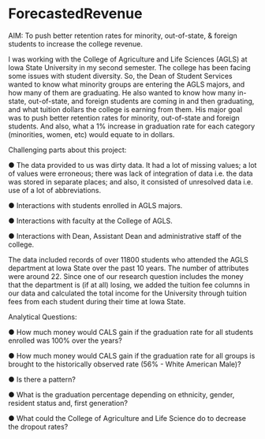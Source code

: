# ForecastedRevenue
AIM: To push better retention rates for minority, out-of-state, &amp; foreign students to increase the college revenue.

I was working with the College of Agriculture and Life Sciences (AGLS) at Iowa State University in my second semester. The college has been facing some issues with student diversity. So, the Dean of Student Services wanted to know what minority groups are entering the AGLS majors, and how many of them are graduating. He also wanted to know how many in-state, out-of-state, and foreign students are coming in and then graduating, and what tuition dollars the college is earning from them. His major goal was to push better retention rates for minority, out-of-state and foreign students. And also, what a 1% increase in graduation rate for each category (minorities, women, etc) would equate to in dollars.

Challenging parts about this project:

● The data provided to us was dirty data. It had a lot of missing values; a lot of values were erroneous; there was lack of integration of data i.e. the data was stored in separate places; and also, it consisted of unresolved data i.e. use of a lot of abbreviations.

● Interactions with students enrolled in AGLS majors.

● Interactions with faculty at the College of AGLS.

● Interactions with Dean, Assistant Dean and administrative staff of the college.

The data included records of over 11800 students who attended the AGLS department at Iowa State over the past 10 years. The number of attributes were around 22. Since one of our research question includes the money that the department is (if at all) losing, we added the tuition fee columns in our data and calculated the total income for the University through tuition fees from each student during their time at Iowa State.

Analytical Questions:

● How much money would CALS gain if the graduation rate for all students enrolled was 100% over the years?

● How much money would CALS gain if the graduation rate for all groups is brought to the historically observed rate (56% - White American Male)?

● Is there a pattern?

● What is the graduation percentage depending on ethnicity, gender, resident status and, first generation?

● What could the College of Agriculture and Life Science do to decrease the dropout rates?


